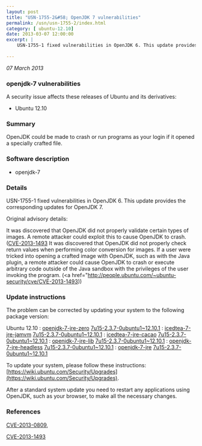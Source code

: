 ```yaml
---
layout: post
title: "USN-1755-2&#58; OpenJDK 7 vulnerabilities"
permalink: /usn/usn-1755-2/index.html
category: [ ubuntu-12.10]
date: 2013-03-07 12:00:00
excerpt: |
    USN-1755-1 fixed vulnerabilities in OpenJDK 6. This update provides the corresponding updates for OpenJDK 7.
    
--- 
```

 
 

*07 March 2013*

### openjdk-7 vulnerabilities

A security issue affects these releases of Ubuntu and its derivatives:

* Ubuntu 12.10

### Summary

OpenJDK could be made to crash or run programs as your login if it opened a specially crafted file. 

### Software description

* openjdk-7 

### Details

USN-1755-1 fixed vulnerabilities in OpenJDK 6. This update provides the corresponding updates for OpenJDK 7.

Original advisory details:

 It was discovered that OpenJDK did not properly validate certain types of images. A remote attacker could exploit this to cause OpenJDK to crash. ([CVE-2013-1493](http://people.ubuntu.com/~ubuntu-security/cve/CVE-2013-0809">CVE-2013-0809</a>) It was discovered that OpenJDK did not properly check return values when performing color conversion for images. If a user were tricked into opening a crafted image with OpenJDK, such as with the Java plugin, a remote attacker could cause OpenJDK to crash or execute arbitrary code outside of the Java sandbox with the privileges of the user invoking the program. (<a href="http://people.ubuntu.com/~ubuntu-security/cve/CVE-2013-1493)) 

### Update instructions

The problem can be corrected by updating your system to the following package version:

Ubuntu 12.10
 : [openjdk-7-jre-zero](https://launchpad.net/ubuntu/+source/openjdk-7) <span> [7u15-2.3.7-0ubuntu1~12.10.1](https://launchpad.net/ubuntu/+source/openjdk-7/7u15-2.3.7-0ubuntu1~12.10.1) </span> 
 : [icedtea-7-jre-jamvm](https://launchpad.net/ubuntu/+source/openjdk-7) <span> [7u15-2.3.7-0ubuntu1~12.10.1](https://launchpad.net/ubuntu/+source/openjdk-7/7u15-2.3.7-0ubuntu1~12.10.1) </span> 
 : [icedtea-7-jre-cacao](https://launchpad.net/ubuntu/+source/openjdk-7) <span> [7u15-2.3.7-0ubuntu1~12.10.1](https://launchpad.net/ubuntu/+source/openjdk-7/7u15-2.3.7-0ubuntu1~12.10.1) </span> 
 : [openjdk-7-jre-lib](https://launchpad.net/ubuntu/+source/openjdk-7) <span> [7u15-2.3.7-0ubuntu1~12.10.1](https://launchpad.net/ubuntu/+source/openjdk-7/7u15-2.3.7-0ubuntu1~12.10.1) </span> 
 : [openjdk-7-jre-headless](https://launchpad.net/ubuntu/+source/openjdk-7) <span> [7u15-2.3.7-0ubuntu1~12.10.1](https://launchpad.net/ubuntu/+source/openjdk-7/7u15-2.3.7-0ubuntu1~12.10.1) </span> 
 : [openjdk-7-jre](https://launchpad.net/ubuntu/+source/openjdk-7) <span> [7u15-2.3.7-0ubuntu1~12.10.1](https://launchpad.net/ubuntu/+source/openjdk-7/7u15-2.3.7-0ubuntu1~12.10.1) </span> 

To update your system, please follow these instructions: [https://wiki.ubuntu.com/Security/Upgrades](https://wiki.ubuntu.com/Security/Upgrades).

After a standard system update you need to restart any applications using OpenJDK, such as your browser, to make all the necessary changes. 

### References

 
 [CVE-2013-0809](http://people.ubuntu.com/~ubuntu-security/cve/CVE-2013-0809), 

 [CVE-2013-1493](http://people.ubuntu.com/~ubuntu-security/cve/CVE-2013-1493)
 

